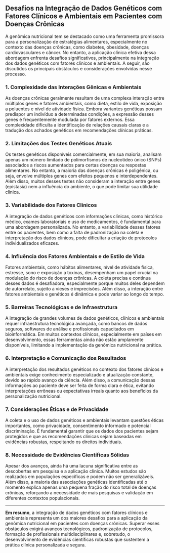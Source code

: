 
## Desafios na Integração de Dados Genéticos com Fatores Clínicos e Ambientais em Pacientes com Doenças Crônicas

A genômica nutricional tem se destacado como uma ferramenta promissora para a personalização de estratégias alimentares, especialmente no contexto das doenças crônicas, como diabetes, obesidade, doenças cardiovasculares e câncer. No entanto, a aplicação clínica efetiva dessa abordagem enfrenta desafios significativos, principalmente na integração dos dados genéticos com fatores clínicos e ambientais. A seguir, são discutidos os principais obstáculos e considerações envolvidas nesse processo.

### 1. Complexidade das Interações Gênicas e Ambientais

As doenças crônicas geralmente resultam de uma complexa interação entre múltiplos genes e fatores ambientais, como dieta, estilo de vida, exposição a poluentes e nível de atividade física. Embora variantes genéticas possam predispor um indivíduo a determinadas condições, a expressão desses genes é frequentemente modulada por fatores externos. Essa complexidade dificulta a identificação de relações causais claras e a tradução dos achados genéticos em recomendações clínicas práticas.

### 2. Limitações dos Testes Genéticos Atuais

Os testes genéticos disponíveis comercialmente, em sua maioria, analisam apenas um número limitado de polimorfismos de nucleotídeo único (SNPs) associados a riscos aumentados para certas doenças ou respostas alimentares. No entanto, a maioria das doenças crônicas é poligênica, ou seja, envolve múltiplos genes com efeitos pequenos e interdependentes. Além disso, muitos desses testes não consideram a interação entre genes (epistasia) nem a influência do ambiente, o que pode limitar sua utilidade clínica.

### 3. Variabilidade dos Fatores Clínicos

A integração de dados genéticos com informações clínicas, como histórico médico, exames laboratoriais e uso de medicamentos, é fundamental para uma abordagem personalizada. No entanto, a variabilidade desses fatores entre os pacientes, bem como a falta de padronização na coleta e interpretação dos dados clínicos, pode dificultar a criação de protocolos individualizados eficazes.

### 4. Influência dos Fatores Ambientais e de Estilo de Vida

Fatores ambientais, como hábitos alimentares, nível de atividade física, estresse, sono e exposição a toxinas, desempenham um papel crucial na modulação do risco de doenças crônicas. A coleta precisa e contínua desses dados é desafiadora, especialmente porque muitos deles dependem de autorrelato, sujeito a vieses e imprecisões. Além disso, a interação entre fatores ambientais e genéticos é dinâmica e pode variar ao longo do tempo.

### 5. Barreiras Tecnológicas e de Infraestrutura

A integração de grandes volumes de dados genéticos, clínicos e ambientais requer infraestrutura tecnológica avançada, como bancos de dados seguros, softwares de análise e profissionais capacitados em bioinformática. Em muitos contextos clínicos, especialmente em países em desenvolvimento, essas ferramentas ainda não estão amplamente disponíveis, limitando a implementação da genômica nutricional na prática.

### 6. Interpretação e Comunicação dos Resultados

A interpretação dos resultados genéticos no contexto dos fatores clínicos e ambientais exige conhecimento especializado e atualização constante, devido ao rápido avanço da ciência. Além disso, a comunicação dessas informações ao paciente deve ser feita de forma clara e ética, evitando interpretações errôneas ou expectativas irreais quanto aos benefícios da personalização nutricional.

### 7. Considerações Éticas e de Privacidade

A coleta e o uso de dados genéticos e ambientais levantam questões éticas importantes, como privacidade, consentimento informado e potencial discriminação. É fundamental garantir que os dados dos pacientes sejam protegidos e que as recomendações clínicas sejam baseadas em evidências robustas, respeitando os direitos individuais.

### 8. Necessidade de Evidências Científicas Sólidas

Apesar dos avanços, ainda há uma lacuna significativa entre as descobertas em pesquisa e a aplicação clínica. Muitos estudos são realizados em populações específicas e podem não ser generalizáveis. Além disso, a maioria das associações genéticas identificadas até o momento explica apenas uma pequena fração do risco total de doenças crônicas, reforçando a necessidade de mais pesquisas e validação em diferentes contextos populacionais.

---

**Em resumo**, a integração de dados genéticos com fatores clínicos e ambientais representa um dos maiores desafios para a aplicação da genômica nutricional em pacientes com doenças crônicas. Superar esses obstáculos exigirá avanços tecnológicos, padronização de protocolos, formação de profissionais multidisciplinares e, sobretudo, o desenvolvimento de evidências científicas robustas que sustentem a prática clínica personalizada e segura.
```
